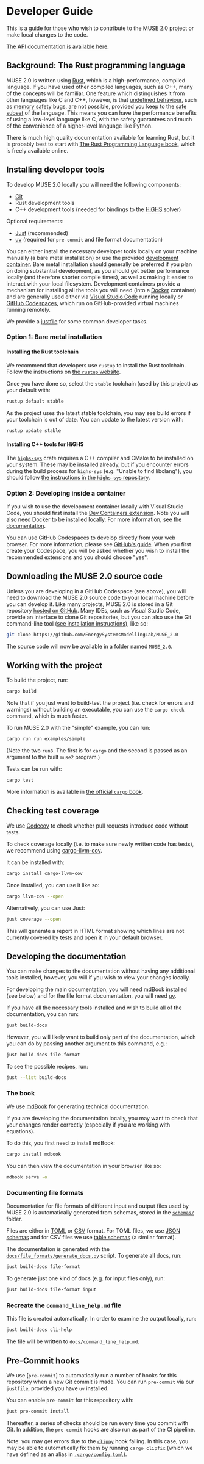 # Developer Guide

This is a guide for those who wish to contribute to the MUSE 2.0 project or make local changes to
the code.

[The API documentation is available here.](./api/muse2)

## Background: The Rust programming language

MUSE 2.0 is written using [Rust], which is a high-performance, compiled language. If you have used
other compiled languages, such as C++, many of the concepts will be familiar. One feature which
distinguishes it from other languages like C and C++, however, is that [undefined behaviour], such
as [memory safety] bugs, are not possible, provided you keep to the [safe subset] of the language.
This means you can have the performance benefits of using a low-level language like C, with the
safety guarantees and much of the convenience of a higher-level language like Python.

There is much high quality documentation available for learning Rust, but it is probably best to
start with [The Rust Programming Language book], which is freely available online.

[Rust]: https://www.rust-lang.org/
[undefined behaviour]: https://en.wikipedia.org/wiki/Undefined_behavior
[memory safety]: https://www.memorysafety.org/docs/memory-safety/
[safe subset]: https://doc.rust-lang.org/nomicon/meet-safe-and-unsafe.html
[The Rust Programming Language book]: https://doc.rust-lang.org/book/

## Installing developer tools

To develop MUSE 2.0 locally you will need the following components:

- [Git]
- Rust development tools
- C++ development tools (needed for bindings to the [HiGHS] solver)

Optional requirements:

- [Just] (recommended)
- [uv] (required for `pre-commit` and file format documentation)

You can either install the necessary developer tools locally on your machine manually (a bare metal
installation) or use the provided [development container]. Bare metal installation should generally
be preferred if you plan on doing substantial development, as you should get better performance
locally (and therefore shorter compile times), as well as making it easier to interact with your
local filesystem. Development containers provide a mechanism for installing all the tools you will
need (into a [Docker] container) and are generally used either via [Visual Studio Code] running
locally or [GitHub Codespaces], which run on GitHub-provided virtual machines running remotely.

We provide a [justfile] for some common developer tasks.

[Git]: https://git-scm.com/
[HiGHS]: https://highs.dev/
[Just]: https://github.com/casey/just
[uv]: https://docs.astral.sh/uv/
[development container]: https://devcontainers.github.io/
[Docker]: https://www.docker.com/
[Visual Studio Code]: https://code.visualstudio.com/
[GitHub Codespaces]: https://github.com/features/codespaces
[justfile]: ../justfile

### Option 1: Bare metal installation

#### Installing the Rust toolchain

We recommend that developers use `rustup` to install the Rust toolchain. Follow the instructions on
[the `rustup` website](https://rustup.rs/).

Once you have done so, select the `stable` toolchain (used by this project) as your default with:

```sh
rustup default stable
```

As the project uses the latest stable toolchain, you may see build errors if your toolchain is out
of date. You can update to the latest version with:

```sh
rustup update stable
```

#### Installing C++ tools for HiGHS

The [`highs-sys`] crate requires a C++ compiler and CMake to be installed on your system.
These may be installed already, but if you encounter errors during the build process for `highs-sys`
(e.g. "Unable to find libclang"), you should follow [the instructions in the `highs-sys`
repository][highs-sys-repo].

[`highs-sys`]: https://crates.io/crates/highs-sys
[highs-sys-repo]: https://github.com/rust-or/highs-sys#building-highs

### Option 2: Developing inside a container

If you wish to use the development container locally with Visual Studio Code, you should first
install the [Dev Containers extension]. Note you will also need Docker to be installed locally. For
more information, see [the documentation].

You can use GitHub Codespaces to develop directly from your web browser. For more information,
please see [GitHub's guide]. When you first create your Codespace, you will be asked whether you
wish to install the recommended extensions and you should choose "yes".

[Dev Containers extension]: https://marketplace.visualstudio.com/items?itemName=ms-vscode-remote.remote-containers
[the documentation]: https://code.visualstudio.com/docs/devcontainers/containers
[GitHub's guide]: https://docs.github.com/en/codespaces/developing-in-a-codespace/developing-in-a-codespace

## Downloading the MUSE 2.0 source code

Unless you are developing in a GitHub Codespace (see above), you will need to download the MUSE 2.0
source code to your local machine before you can develop it. Like many projects, MUSE 2.0 is stored
in a Git repository [hosted on GitHub]. Many IDEs, such as Visual Studio Code, provide an interface
to clone Git repositories, but you can also use the Git command-line tool ([see installation
instructions]), like so:

```sh
git clone https://github.com/EnergySystemsModellingLab/MUSE_2.0
```

The source code will now be available in a folder named `MUSE_2.0`.

[hosted on GitHub]: https://github.com/EnergySystemsModellingLab/MUSE_2.0
[see installation instructions]: https://git-scm.com/downloads

## Working with the project

To build the project, run:

```sh
cargo build
```

Note that if you just want to build-test the project (i.e. check for errors and warnings) without
building an executable, you can use the `cargo check` command, which is much faster.

To run MUSE 2.0 with the "simple" example, you can run:

```sh
cargo run run examples/simple
```

(Note the two `run`s. The first is for `cargo` and the second is passed as an argument to the built
`muse2` program.)

Tests can be run with:

```sh
cargo test
```

More information is available in [the official `cargo` book](https://doc.rust-lang.org/cargo/).

## Checking test coverage

We use [Codecov](https://about.codecov.io/) to check whether pull requests introduce code without
tests.

To check coverage locally (i.e. to make sure newly written code has tests), we recommend using
[cargo-llvm-cov](https://github.com/taiki-e/cargo-llvm-cov).

It can be installed with:

```sh
cargo install cargo-llvm-cov
```

Once installed, you can use it like so:

```sh
cargo llvm-cov --open
```

Alternatively, you can use Just:

```sh
just coverage --open
```

This will generate a report in HTML format showing which lines are not currently covered by tests
and open it in your default browser.

## Developing the documentation

You can make changes to the documentation without having any additional tools installed, however,
you will if you wish to view your changes locally.

For developing the main documentation, you will need [mdBook] installed (see below) and for the file
format documentation, you will need [uv].

If you have all the necessary tools installed and wish to build all of the documentation, you can
run:

```sh
just build-docs
```

However, you will likely want to build only part of the documentation, which you can do by passing
another argument to this command, e.g.:

```sh
just build-docs file-format
```

To see the possible recipes, run:

```sh
just --list build-docs
```

[mdBook]: https://rust-lang.github.io/mdBook/

### The book

We use [mdBook](https://rust-lang.github.io/mdBook/) for generating technical documentation.

If you are developing the documentation locally, you may want to check that your changes render
correctly (especially if you are working with equations).

To do this, you first need to install mdBook:

```sh
cargo install mdbook
```

You can then view the documentation in your browser like so:

```sh
mdbook serve -o
```

### Documenting file formats

Documentation for file formats of different input and output files used by MUSE 2.0 is automatically
generated from schemas, stored in the
[`schemas/`](https://github.com/EnergySystemsModellingLab/MUSE_2.0/tree/main/schemas) folder.

Files are either in [TOML](https://toml.io/en/) or
[CSV](https://en.wikipedia.org/wiki/Comma-separated_values) format. For TOML files, we use [JSON
schemas](https://json-schema.org/) and for CSV files we use [table
schemas](https://specs.frictionlessdata.io//table-schema/) (a similar format).

The documentation is generated with the
[`docs/file_formats/generate_docs.py`](https://github.com/EnergySystemsModellingLab/MUSE_2.0/tree/main/docs/file_formats/generate_docs.py)
script. To generate all docs, run:

```sh
just build-docs file-format
```

To generate just one kind of docs (e.g. for input files only), run:

```sh
just build-docs file-format input
```

### Recreate the `command_line_help.md` file

This file is created automatically. In order to examine the output locally, run:

```sh
just build-docs cli-help
```

The file will be written to `docs/command_line_help.md`.

## Pre-Commit hooks

We use [`pre-commit`] to automatically run a number of hooks for this repository when a new Git
commit is made. You can run `pre-commit` via our `justfile`, provided you have `uv` installed.

You can enable `pre-commit` for this repository with:

```sh
just pre-commit install
```

Thereafter, a series of checks should be run every time you commit with Git. In addition, the
`pre-commit` hooks are also run as part of the CI pipeline.

Note: you may get errors due to the [`clippy`] hook failing. In this case, you may be able to
automatically fix them by running `cargo clipfix` (which we have defined as an alias in
[`.cargo/config.toml`]).

[`clippy`]: https://doc.rust-lang.org/clippy
[`.cargo/config.toml`]: https://github.com/EnergySystemsModellingLab/MUSE_2.0/blob/main/.cargo/config.toml
